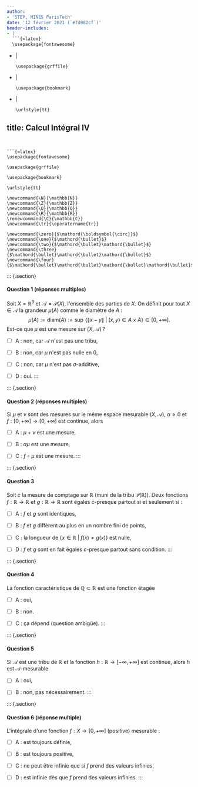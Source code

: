 ```yaml
---
author:
- 'STEP, MINES ParisTech'
date: '12 février 2021 (`#7d082cf`)'
header-includes:
- |
  ```{=latex}
  \usepackage{fontawesome}
  ```
- |
  ```{=latex}
  \usepackage{grffile}
  ```
- |
  ```{=latex}
  \usepackage{bookmark}
  ```
- |
  ```{=latex}
  \urlstyle{tt}
  ```
title: Calcul Intégral IV
---
```


```{=latex}
\usepackage{fontawesome}
```

```{=latex}
\usepackage{grffile}
```

```{=latex}
\usepackage{bookmark}
```

```{=latex}
\urlstyle{tt}
```

```{=tex}
\newcommand{\N}{\mathbb{N}}
\newcommand{\Z}{\mathbb{Z}}
\newcommand{\Q}{\mathbb{Q}}
\newcommand{\R}{\mathbb{R}}
\renewcommand{\C}{\mathbb{C}}
\newcommand{\tr}{\operatorname{tr}}
```
```{=tex}
\newcommand{\zero}{$\mathord{\boldsymbol{\circ}}$}
\newcommand{\one}{$\mathord{\bullet}$}
\newcommand{\two}{$\mathord{\bullet}\mathord{\bullet}$}
\newcommand{\three}{$\mathord{\bullet}\mathord{\bullet}\mathord{\bullet}$}
\newcommand{\four}{$\mathord{\bullet}\mathord{\bullet}\mathord{\bullet}\mathord{\bullet}$}
```
::: {.section}
#### Question 1 (réponses multiples)

Soit $X = \mathbb{R}^3$ et $\mathcal{A} = \mathcal{P}(X)$, l'ensemble
des parties de $X$. On définit pour tout $X \in \mathcal{A}$ la grandeur
$\mu(A)$ comme le diamètre de $A$ : $$
\mu(A) := \mathrm{diam}(A) := \sup \, \{\|x - y\| \; | \; (x, y) \in A \times A\} \in [0, +\infty].
$$ Est-ce que $\mu$ est une mesure sur $(X, \mathcal{A})$ ?

-   [ ] A : non, car $\mathcal{A}$ n'est pas une tribu,

-   [ ] B : non, car $\mu$ n'est pas nulle en 0,

-   [ ] C : non, car $\mu$ n'est pas $\sigma$-additive,

-   [ ] D : oui.
:::

::: {.section}
#### Question 2 (réponses multiples)

Si $\mu$ et $\nu$ sont des mesures sur le même espace mesurable
$(X, \mathcal{A})$, $\alpha \geq 0$ et
$f: [0, +\infty] \to [0, +\infty]$ est continue, alors

-   [ ] A : $\mu + \nu$ est une mesure,

-   [ ] B : $\alpha \mu$ est une mesure,

-   [ ] C : $f\circ \mu$ est une mesure.
:::

::: {.section}
#### Question 3

Soit $c$ la mesure de comptage sur $\mathbb{R}$ (muni de la tribu
$\mathcal{P}(\mathbb{R})$). Deux fonctions $f:\mathbb{R}\to \mathbb{R}$
et $g:\mathbb{R}\to\mathbb{R}$ sont égales $c$-presque partout si et
seulement si :

-   [ ] A : $f$ et $g$ sont identiques,

-   [ ] B : $f$ et $g$ diffèrent au plus en un nombre fini de points,

-   [ ] C : la longueur de $\{x \in \mathbb{R}\; | \; f(x) \neq g(x)\}$
    est nulle,

-   [ ] D : $f$ et $g$ sont en fait égales $c$-presque partout sans
    condition.
:::

::: {.section}
#### Question 4

La fonction caractéristique de $\mathbb{Q} \subset \mathbb{R}$ est une
fonction étagée

-   [ ] A : oui,

-   [ ] B : non.

-   [ ] C : ça dépend (question ambigüe).
:::

::: {.section}
#### Question 5

Si $\mathcal{A}$ est une tribu de $\mathbb{R}$ et la fonction
$h: \mathbb{R}\to [-\infty, +\infty]$ est continue, alors $h$ est
$\mathcal{A}$-mesurable

-   [ ] A : oui,

-   [ ] B : non, pas nécessairement.
:::

::: {.section}
#### Question 6 (réponse multiple)

L'intégrale d'une fonction $f: X \to [0, +\infty]$ (positive)
mesurable :

-   [ ] A : est toujours définie,

-   [ ] B : est toujours positive,

-   [ ] C : ne peut être infinie que si $f$ prend des valeurs infinies,

-   [ ] D : est infinie dès que $f$ prend des valeurs infinies.
:::
